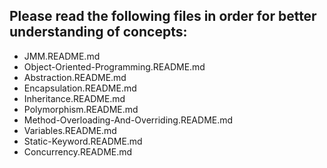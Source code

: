 ## Please read the following files in order for better understanding of concepts:

- JMM.README.md
- Object-Oriented-Programming.README.md
- Abstraction.README.md
- Encapsulation.README.md
- Inheritance.README.md
- Polymorphism.README.md
- Method-Overloading-And-Overriding.README.md
- Variables.README.md
- Static-Keyword.README.md
- Concurrency.README.md